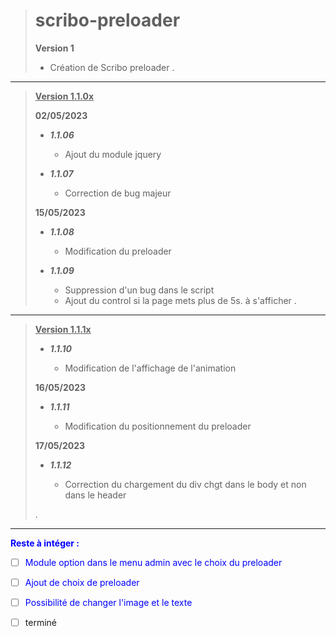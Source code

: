 ># scribo-preloader
>
> **Version 1**
>
> * Création de Scribo preloader
>.
>
***
> <u>**Version 1.1.0x**</u>
>
>**02/05/2023**
>
> * ***1.1.06***
>
>     * Ajout du module jquery
>
> * ***1.1.07***
>
>     * Correction de bug majeur
>
>**15/05/2023**
>
> * ***1.1.08***
>
>     * Modification du preloader
>
> * ***1.1.09***
>
>     * Suppression d'un bug dans le script
>     * Ajout du control si la page mets plus de 5s. à s'afficher
>.
>
***
> <u>**Version 1.1.1x**</u>
>
> * ***1.1.10***
>
>     * Modification de l'affichage de l'animation
>
>**16/05/2023**
>
> * ***1.1.11***
>
>     * Modification du positionnement du preloader
>
>**17/05/2023**
>
> * ***1.1.12***
>
>     * Correction du chargement du div chgt dans le body et non dans le header
>
>
>.
>
***

**<span style="color:blue">Reste à intéger :</span>**

* [ ] <span  style="color:blue">Module option dans le menu admin avec le choix du preloader</span></b></span>
* [ ] <span  style="color:blue">Ajout de choix de preloader</span></b></span>
* [ ] <span  style="color:blue">Possibilité de changer l'image et le texte</span>

* [ ] terminé
